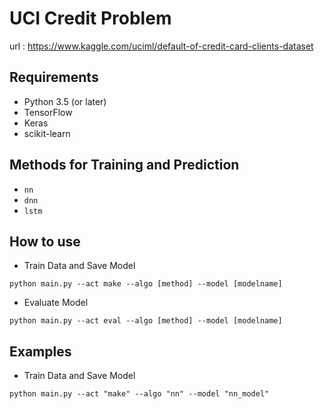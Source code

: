 # UCI Credit Problem
url : https://www.kaggle.com/uciml/default-of-credit-card-clients-dataset
## Requirements
* Python 3.5 (or later)
* TensorFlow
* Keras
* scikit-learn
## Methods for Training and Prediction
* ```nn```
* ```dnn```
* ```lstm```
## How to use
* Train Data and Save Model
```shell
python main.py --act make --algo [method] --model [modelname]
```
* Evaluate Model
```shell
python main.py --act eval --algo [method] --model [modelname]
```
## Examples
* Train Data and Save Model
```shell
python main.py --act "make" --algo "nn" --model "nn_model"
```
